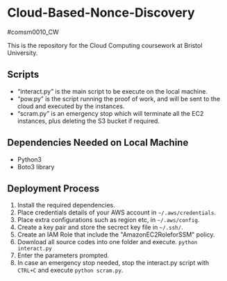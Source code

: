 # Cloud-Based-Nonce-Discovery
#comsm0010_CW

This is the repository for the Cloud Computing coursework at Bristol University.

## Scripts
- “interact.py” is the main script to be execute on the local machine.
- “pow.py” is the script running the proof of work, and will be sent to the cloud and executed by the instances.
- “scram.py” is an emergency stop which will terminate all the EC2 instances, plus deleting the S3 bucket if required.

## Dependencies Needed on Local Machine
- Python3
- Boto3 library

## Deployment Process
1. Install the required dependencies.
2. Place credentials details of your AWS account in ```~/.aws/credentials```.
3. Place extra configurations such as region etc, in ```~/.aws/config```.
4. Create a key pair and store the secrect key file in ```~/.ssh/```.
5. Create an IAM Role that include the "AmazonEC2RoleforSSM" policy.
5. Download all source codes into one folder and execute.
```python interact.py```
6. Enter the parameters prompted.
7. In case an emergency stop needed, stop the interact.py script with ```CTRL+C``` and execute
```python scram.py```.
